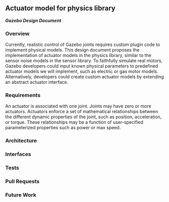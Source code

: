 ## Actuator model for physics library
***Gazebo Design Document***

### Overview
Currently, realistic control of Gazebo joints requires custom plugin code to implement physical models. This design document proposes the implementation of actuator models in the physics library, similar to the sensor noise models in the sensor library. To faithfully simulate real motors, Gazebo developers could input known physical parameters to predefined actuator models we will implement, such as electric or gas motor models. Alternatively, developers could create custom actuator models by extending an abstract actuator interface.

### Requirements

An actuator is associated with one joint. Joints may have zero or more actuators. Actuators enforce a set of mathematical relationships between the different dynamic properties of the joint, such as position, acceleration, or torque. These relationships may be a function of user-specified parameterized properties such as power or max speed. 

### Architecture

### Interfaces

### Tests

### Pull Requests

### Future Work

